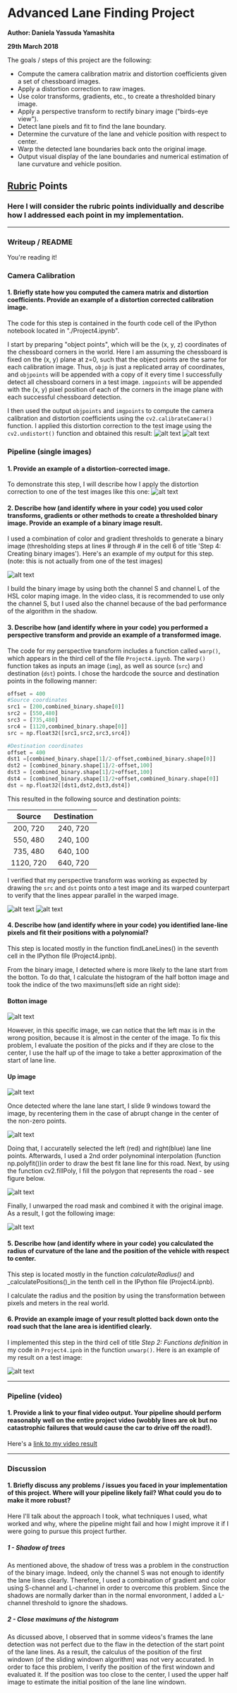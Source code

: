 
# **Advanced Lane Finding Project**

**Author: Daniela Yassuda Yamashita**

**29th March 2018**

The goals / steps of this project are the following:

* Compute the camera calibration matrix and distortion coefficients given a set of chessboard images.
* Apply a distortion correction to raw images.
* Use color transforms, gradients, etc., to create a thresholded binary image.
* Apply a perspective transform to rectify binary image ("birds-eye view").
* Detect lane pixels and fit to find the lane boundary.
* Determine the curvature of the lane and vehicle position with respect to center.
* Warp the detected lane boundaries back onto the original image.
* Output visual display of the lane boundaries and numerical estimation of lane curvature and vehicle position.

[//]: # (Image References)

[image1]: ./imagens/original_image.png "Original Image"
[image2]: ./imagens/original_undistort.png "Original and Undistort"
[image3]: ./imagens/corners_detection.png "Corners Detection"
[image4]: ./imagens/Binary_image_chS_chL_grad.png "Binary_image_chS_chL_grad"
[image5]: ./imagens/perspective_transform.png "performance_shadow"
[image6]: ./imagens/warp_unwarp.png "botton_unwarp"
[image7]: ./imagens/botton_histogram.png "first_histogram"
[image8]: ./imagens/up_histogram.png "up_histogram"

[image9]: ./imagens/sliding_window.png "sliding_window"

[image10]: ./imagens/road_detection.png "road_detection"

[image11]: ./imagens/final_road_detection.png "final_road_detection"

[video1]: ./project_video.mp4 "Video"

## [Rubric](https://review.udacity.com/#!/rubrics/571/view) Points

### Here I will consider the rubric points individually and describe how I addressed each point in my implementation.  

---

### Writeup / README

You're reading it!

### Camera Calibration

#### 1. Briefly state how you computed the camera matrix and distortion coefficients. Provide an example of a distortion corrected calibration image.

The code for this step is contained in the fourth code cell of the IPython notebook located in "./Project4.ipynb".  

I start by preparing "object points", which will be the (x, y, z) coordinates of the chessboard corners in the world. Here I am assuming the chessboard is fixed on the (x, y) plane at z=0, such that the object points are the same for each calibration image.  Thus, `objp` is just a replicated array of coordinates, and `objpoints` will be appended with a copy of it every time I successfully detect all chessboard corners in a test image.  `imgpoints` will be appended with the (x, y) pixel position of each of the corners in the image plane with each successful chessboard detection.  

I then used the output `objpoints` and `imgpoints` to compute the camera calibration and distortion coefficients using the `cv2.calibrateCamera()` function.  I applied this distortion correction to the test image using the `cv2.undistort()` function and obtained this result: 
![alt text][image3]
![alt text][image2]

### Pipeline (single images)

#### 1. Provide an example of a distortion-corrected image.

To demonstrate this step, I will describe how I apply the distortion correction to one of the test images like this one:
![alt text][image2]

#### 2. Describe how (and identify where in your code) you used color transforms, gradients or other methods to create a thresholded binary image.  Provide an example of a binary image result.

I used a combination of color and gradient thresholds to generate a binary image (thresholding steps at lines # through # in the cell 6 of title 'Step 4: Creating binary images').  Here's an example of my output for this step.  (note: this is not actually from one of the test images)

![alt text][image4]

I build the binary image by using both the channel S and channel L of the HSL color maping image. In the video class, it is recommended to use only the channel S, but I used also the channel because of the bad performance of the algorithm in the shadow. 
 
#### 3. Describe how (and identify where in your code) you performed a perspective transform and provide an example of a transformed image.

The code for my perspective transform includes a function called `warp()`, which appears in the third cell of the file `Project4.ipynb`.  The `warp()` function takes as inputs an image (`img`), as well as source (`src`) and destination (`dst`) points.  I chose the hardcode the source and destination points in the following manner:

```python
offset = 400
#Source coordinates
src1 = [200,combined_binary.shape[0]]
src2 = [550,480]
src3 = [735,480]
src4 = [1120,combined_binary.shape[0]]
src = np.float32([src1,src2,src3,src4])

#Destination coordinates
offset = 400
dst1 =[combined_binary.shape[1]/2-offset,combined_binary.shape[0]]
dst2 = [combined_binary.shape[1]/2-offset,100]
dst3 = [combined_binary.shape[1]/2+offset,100]
dst4 = [combined_binary.shape[1]/2+offset,combined_binary.shape[0]]
dst = np.float32([dst1,dst2,dst3,dst4])
```

This resulted in the following source and destination points:

| Source        | Destination   | 
|:-------------:|:-------------:| 
| 200, 720      | 240, 720       | 
| 550, 480      | 240, 100      |
| 735, 480     | 640, 100      |
| 1120, 720      | 640, 720        |

I verified that my perspective transform was working as expected by drawing the `src` and `dst` points onto a test image and its warped counterpart to verify that the lines appear parallel in the warped image.

![alt text][image5]
![alt text][image6]

#### 4. Describe how (and identify where in your code) you identified lane-line pixels and fit their positions with a polynomial?

This step is located mostly in the function findLaneLines() in the seventh cell in the IPython file (Project4.ipnb).

From the binary image, I detected where is more likely to the lane start from the botton. To do that, I calculate the histogram of the half botton image and took the indice of the two maximuns(left side an right side):

#### Botton image
![alt text][image7]

However, in this specific image, we can notice that the left max is in the wrong position, because it is almost in the center of the image. To fix this problem, I evaluate the position of the picks and if they are close to the center, I use the half up of the image to take a better approximation of the start of lane line.

#### Up image

![alt text][image8]

Once detected where the lane lane start, I slide 9 windows toward the image, by recentering them in the case of abrupt change in the center of the non-zero points.

![alt text][image9]

Doing that, I accuratelly selected the left (red) and right(blue) lane line points. Afterwards, I used a 2nd order polynominal interpolation (function np.polyfit())in order to draw the best fit lane line for this road. Next, by using the function cv2.fillPoly, I fill the polygon that represents the road - see figure below.


![alt text][image10]

Finally, I unwarped the road mask and combined it with the original image. As a result, I got the following image:

![alt text][image11]


#### 5. Describe how (and identify where in your code) you calculated the radius of curvature of the lane and the position of the vehicle with respect to center.

This step is located mostly in the function _calculateRadius()_ and _calculatePositions()_in the tenth cell in the IPython file (Project4.ipnb).
 
I calculate the radius and the position by using the transformation between pixels and meters in the real world.

#### 6. Provide an example image of your result plotted back down onto the road such that the lane area is identified clearly.

I implemented this step in the third cell of title _Step 2: Functions definition_ in my code in `Project4.ipnb` in the function `unwarp()`.  Here is an example of my result on a test image:

![alt text][image11]

---

### Pipeline (video)

#### 1. Provide a link to your final video output.  Your pipeline should perform reasonably well on the entire project video (wobbly lines are ok but no catastrophic failures that would cause the car to drive off the road!).

Here's a [link to my video result](./result4.mp4)

---

### Discussion

#### 1. Briefly discuss any problems / issues you faced in your implementation of this project.  Where will your pipeline likely fail?  What could you do to make it more robust?

Here I'll talk about the approach I took, what techniques I used, what worked and why, where the pipeline might fail and how I might improve it if I were going to pursue this project further.

##### 1 - Shadow of trees

As mentioned above, the shadow of tress was a problem in the construction of the binary image. Indeed, only the channel S was not enough to identify the lane lines clearly. Therefore, I used a combination of gradient and color using S-channel and L-channel in order to overcome this problem. Since the shadows are normally darker than in the normal envoronment, I added a L-channel threshold to ignore the shadows.

##### 2 - Close maximuns of the histogram

As dicussed above, I observed that in somme videos's frames the lane detection was not perfect due to the flaw in the detection of the start point of the lane lines. As a result, the calculus of the position of the first windown (of the sliding windown algorithm) was not very accurated. In order to face this problem, I verify the position of the first windown and evaluated it. If the position was too close to the center, I used the upper half image to estimate the initial position of the lane line windown. 

